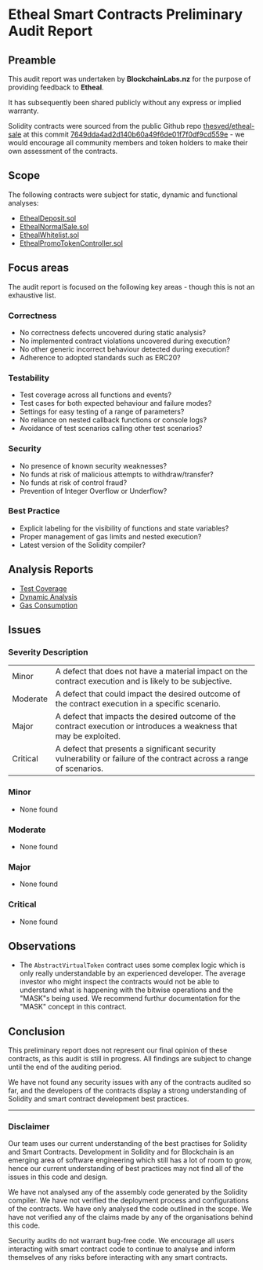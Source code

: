 # Etheal Smart Contracts Preliminary Audit Report

## Preamble
This audit report was undertaken by **BlockchainLabs.nz** for the purpose of providing feedback to **Etheal**.

It has subsequently been shared publicly without any express or implied warranty.

Solidity contracts were sourced from the public Github repo [thesved/etheal-sale](https://github.com/thesved/etheal-sale) at this commit [7649dda4ad2d140b60a49f6de01f7f0df9cd559e](https://github.com/thesved/etheal-sale/tree/7649dda4ad2d140b60a49f6de01f7f0df9cd559e) - we would encourage all community members and token holders to make their own assessment of the contracts.

## Scope
The following contracts were subject for static, dynamic and functional analyses:

- [EthealDeposit.sol](https://github.com/thesved/etheal-sale/blob/7649dda4ad2d140b60a49f6de01f7f0df9cd559e/contracts/EthealDeposit.sol)
- [EthealNormalSale.sol](https://github.com/thesved/etheal-sale/blob/7649dda4ad2d140b60a49f6de01f7f0df9cd559e/contracts/EthealNormalSale.sol)
- [EthealWhitelist.sol](https://github.com/thesved/etheal-sale/blob/7649dda4ad2d140b60a49f6de01f7f0df9cd559e/contracts/EthealWhitelist.sol)
- [EthealPromoTokenController.sol](https://github.com/thesved/etheal-sale/blob/7649dda4ad2d140b60a49f6de01f7f0df9cd559e/contracts/EthealPromoTokenController.sol)

## Focus areas
The audit report is focused on the following key areas - though this is not an exhaustive list.

### Correctness
- No correctness defects uncovered during static analysis?
- No implemented contract violations uncovered during execution?
- No other generic incorrect behaviour detected during execution?
- Adherence to adopted standards such as ERC20?

### Testability
- Test coverage across all functions and events?
- Test cases for both expected behaviour and failure modes?
- Settings for easy testing of a range of parameters?
- No reliance on nested callback functions or console logs?
- Avoidance of test scenarios calling other test scenarios?

### Security
- No presence of known security weaknesses?
- No funds at risk of malicious attempts to withdraw/transfer?
- No funds at risk of control fraud?
- Prevention of Integer Overflow or Underflow?

### Best Practice
- Explicit labeling for the visibility of functions and state variables?
- Proper management of gas limits and nested execution?
- Latest version of the Solidity compiler?

## Analysis Reports

- [Test Coverage](test-coverage.md)
- [Dynamic Analysis](dynamic-analysis.md)
- [Gas Consumption](gas-consumption-report.md)

## Issues

### Severity Description
<table>
<tr>
  <td>Minor</td>
  <td>A defect that does not have a material impact on the contract execution and is likely to be subjective.</td>
</tr>
<tr>
  <td>Moderate</td>
  <td>A defect that could impact the desired outcome of the contract execution in a specific scenario.</td>
</tr>
<tr>
  <td>Major</td>
  <td> A defect that impacts the desired outcome of the contract execution or introduces a weakness that may be exploited.</td>
</tr>
<tr>
  <td>Critical</td>
  <td>A defect that presents a significant security vulnerability or failure of the contract across a range of scenarios.</td>
</tr>
</table>

### Minor

- None found

### Moderate

- None found

### Major

- None found

### Critical

- None found

## Observations

- The `AbstractVirtualToken` contract uses some complex logic which is only really understandable by an experienced developer. The average investor who might inspect the contracts would not be able to understand what is happening with the bitwise operations and the "MASK"s being used. We recommend furthur documentation for the "MASK" concept in this contract.

## Conclusion

This preliminary report does not represent our final opinion of these contracts, as this audit is still in progress. All findings are subject to change until the end of the auditing period.

We have not found any security issues with any of the contracts audited so far, and the developers of the contracts display a strong understanding of Solidity and smart contract development best practices.

___

### Disclaimer

Our team uses our current understanding of the best practises for Solidity and Smart Contracts. Development in Solidity and for Blockchain is an emerging area of software engineering which still has a lot of room to grow, hence our current understanding of best practices may not find all of the issues in this code and design.

We have not analysed any of the assembly code generated by the Solidity compiler. We have not verified the deployment process and configurations of the contracts. We have only analysed the code outlined in the scope. We have not verified any of the claims made by any of the organisations behind this code.

Security audits do not warrant bug-free code. We encourage all users interacting with smart contract code to continue to analyse and inform themselves of any risks before interacting with any smart contracts.

